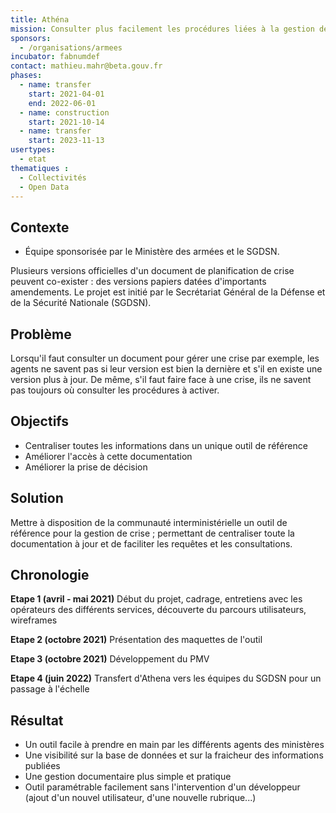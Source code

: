 ```yaml
---
title: Athéna
mission: Consulter plus facilement les procédures liées à la gestion de crise
sponsors:
  - /organisations/armees
incubator: fabnumdef
contact: mathieu.mahr@beta.gouv.fr
phases:
  - name: transfer
    start: 2021-04-01
    end: 2022-06-01
  - name: construction
    start: 2021-10-14
  - name: transfer
    start: 2023-11-13
usertypes:
  - etat
thematiques : 
  - Collectivités
  - Open Data
---
```

## Contexte
- Équipe sponsorisée par le Ministère des armées et le SGDSN.

Plusieurs versions officielles d'un document de planification de crise peuvent co-exister : des versions papiers datées d'importants amendements. 
Le projet est initié par le Secrétariat Général de la Défense et de la Sécurité Nationale (SGDSN).

## Problème
Lorsqu'il faut consulter un document pour gérer une crise par exemple, les agents ne savent pas si leur version est bien la dernière et s'il en existe une version plus à jour. 
De même, s'il faut faire face à une crise, ils ne savent pas toujours où consulter les procédures à activer. 

## Objectifs
- Centraliser toutes les informations dans un unique outil de référence
- Améliorer l'accès à cette documentation
- Améliorer la prise de décision

## Solution
Mettre à disposition de la communauté interministérielle un outil de référence pour la gestion de crise ; permettant de centraliser toute la documentation à jour et de faciliter les requêtes et les consultations. 


## **Chronologie**

**Etape 1 (avril - mai 2021)** Début du projet, cadrage, entretiens avec les opérateurs des différents services, découverte du parcours utilisateurs, wireframes

**Etape 2 (octobre 2021)** Présentation des maquettes de l'outil
 
**Etape 3 (octobre 2021)** Développement du PMV
 
**Etape 4 (juin 2022)** Transfert d'Athena vers les équipes du SGDSN pour un passage à l'échelle
 

## Résultat

- Un outil facile à prendre en main par les différents agents des ministères
- Une visibilité sur la base de données et sur la fraicheur des informations publiées
- Une gestion documentaire plus simple et pratique
- Outil paramétrable facilement sans l'intervention d'un développeur (ajout d'un nouvel utilisateur, d'une nouvelle rubrique...)
